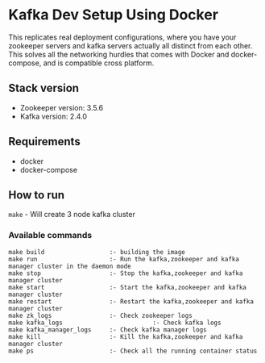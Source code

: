 # Kafka Dev Setup Using Docker

This replicates real deployment configurations, where you have your zookeeper servers and kafka servers actually all distinct from each other. This solves all the networking hurdles that comes with Docker and docker-compose, and is compatible cross platform.

## Stack version

* Zookeeper version: 3.5.6
* Kafka version: 2.4.0


## Requirements

* docker
* docker-compose

## How to run

`make` - Will create 3 node kafka cluster


### Available commands
```
make build                  :- building the image 
make run                    :- Run the kafka,zookeeper and kafka manager cluster in the daemon mode
make stop                   :- Stop the kafka,zookeeper and kafka manager cluster
make start                  :- Start the kafka,zookeeper and kafka manager cluster
make restart                :- Restart the kafka,zookeeper and kafka manager cluster
make zk_logs                :- Check zookeeper logs
make kafka_logs							:- Check kafka logs
make kafka_manager_logs     :- Check kafka manager logs
make kill                   :- Kill the kafka,zookeeper and kafka manager cluster
make ps                     :- Check all the running container status
```

